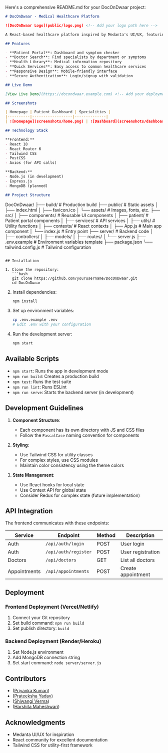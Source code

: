 Here's a comprehensive README.md for your DocOnDwaar project:

```markdown
# DocOnDwaar - Medical Healthcare Platform

![DocOnDwaar Logo](public/logo.png) <!-- Add your logo path here -->

A React-based healthcare platform inspired by Medanta's UI/UX, featuring a modern red and white theme with patient-centric components and services.

## Features

- **Patient Portal**: Dashboard and symptom checker
- **Doctor Search**: Find specialists by department or symptoms
- **Health Library**: Medical information repository
- **Quick Services**: Easy access to common healthcare services
- **Responsive Design**: Mobile-friendly interface
- **Secure Authentication**: Login/signup with validation

## Live Demo

[View Live Demo](https://docondwaar.example.com) <!-- Add your deployment URL -->

## Screenshots

| Homepage | Patient Dashboard | Specialities |
|----------|------------------|--------------|
| ![Homepage](screenshots/home.png) | ![Dashboard](screenshots/dashboard.png) | ![Specialities](screenshots/specialities.png) |

## Technology Stack

**Frontend:**
- React 18
- React Router 6
- Tailwind CSS
- PostCSS
- Axios (for API calls)

**Backend:**
- Node.js (in development)
- Express.js
- MongoDB (planned)

## Project Structure

```
DocOnDwaar/
├── build/                   # Production build
├── public/                  # Static assets
│   ├── index.html
│   ├── favicon.ico
│   └── assets/              # Images, fonts, etc.
├── src/
│   ├── components/          # Reusable UI components
│   ├── patient/             # Patient portal components
│   ├── services/            # API services
│   ├── utils/               # Utility functions
│   ├── contexts/            # React contexts
│   ├── App.js               # Main app component
│   └── index.js             # Entry point
├── server/                  # Backend code
│   ├── controllers/
│   ├── models/
│   ├── routes/
│   └── server.js
├── .env.example             # Environment variables template
├── package.json
└── tailwind.config.js       # Tailwind configuration
```

## Installation

1. Clone the repository:
   ```bash
   git clone https://github.com/yourusername/DocOnDwaar.git
   cd DocOnDwaar
   ```

2. Install dependencies:
   ```bash
   npm install
   ```

3. Set up environment variables:
   ```bash
   cp .env.example .env
   # Edit .env with your configuration
   ```

4. Run the development server:
   ```bash
   npm start
   ```

## Available Scripts

- `npm start`: Runs the app in development mode
- `npm run build`: Creates a production build
- `npm test`: Runs the test suite
- `npm run lint`: Runs ESLint
- `npm run serve`: Starts the backend server (in development)

## Development Guidelines

1. **Component Structure**:
   - Each component has its own directory with JS and CSS files
   - Follow the `PascalCase` naming convention for components

2. **Styling**:
   - Use Tailwind CSS for utility classes
   - For complex styles, use CSS modules
   - Maintain color consistency using the theme colors

3. **State Management**:
   - Use React hooks for local state
   - Use Context API for global state
   - Consider Redux for complex state (future implementation)

## API Integration

The frontend communicates with these endpoints:

| Service | Endpoint | Method | Description |
|---------|----------|--------|-------------|
| Auth | `/api/auth/login` | POST | User login |
| Auth | `/api/auth/register` | POST | User registration |
| Doctors | `/api/doctors` | GET | List all doctors |
| Appointments | `/api/appointments` | POST | Create appointment |

## Deployment

### Frontend Deployment (Vercel/Netlify)
1. Connect your Git repository
2. Set build command: `npm run build`
3. Set publish directory: `build`

### Backend Deployment (Render/Heroku)
1. Set Node.js environment
2. Add MongoDB connection string
3. Set start command: `node server/server.js`

## Contributors

- ([Priyanka Kumari](https://github.com/11PRIA))
- ([Prateeksha Yadav](https://github.com/prateeksha-yadav))
- ([Shiwangi Verma](https://github.com/Sh1wang1))
- ([Harshita Maheshwari](https://github.com/harshitamaheshwari123))

## Acknowledgments

- Medanta UI/UX for inspiration
- React community for excellent documentation
- Tailwind CSS for utility-first framework
```
